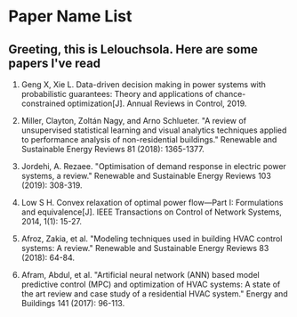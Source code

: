 # Paper Name List
## Greeting, this is Lelouchsola. Here are some papers I've read

1. Geng X, Xie L. Data-driven decision making in power systems with probabilistic guarantees: Theory and applications of chance-constrained optimization[J]. Annual Reviews in Control, 2019.

2. Miller, Clayton, Zoltán Nagy, and Arno Schlueter. "A review of unsupervised statistical learning and visual analytics techniques applied to performance analysis of non-residential buildings." Renewable and Sustainable Energy Reviews 81 (2018): 1365-1377.
3. Jordehi, A. Rezaee. "Optimisation of demand response in electric power systems, a review." Renewable and Sustainable Energy Reviews 103 (2019): 308-319.
4. Low S H. Convex relaxation of optimal power flow—Part I: Formulations and equivalence[J]. IEEE Transactions on Control of Network Systems, 2014, 1(1): 15-27.
5. Afroz, Zakia, et al. "Modeling techniques used in building HVAC control systems: A review." Renewable and Sustainable Energy Reviews 83 (2018): 64-84.
6. Afram, Abdul, et al. "Artificial neural network (ANN) based model predictive control (MPC) and optimization of HVAC systems: A state of the art review and case study of a residential HVAC system." Energy and Buildings 141 (2017): 96-113.
